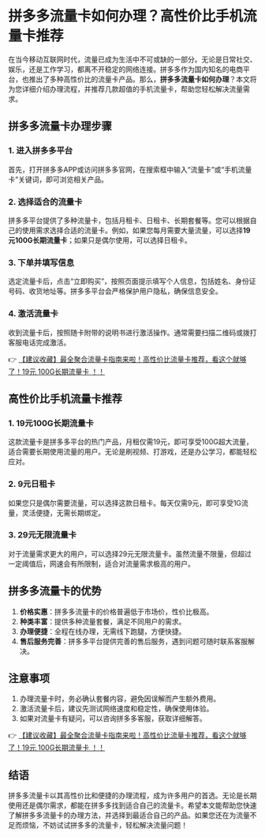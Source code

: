 # 拼多多流量卡如何办理？高性价比手机流量卡推荐

在当今移动互联网时代，流量已成为生活中不可或缺的一部分。无论是日常社交、娱乐，还是工作学习，都离不开稳定的网络连接。拼多多作为国内知名的电商平台，也推出了多种高性价比的流量卡产品。那么，**拼多多流量卡如何办理**？本文将为您详细介绍办理流程，并推荐几款超值的手机流量卡，帮助您轻松解决流量需求。

## 拼多多流量卡办理步骤

### 1. 进入拼多多平台
首先，打开拼多多APP或访问拼多多官网，在搜索框中输入“流量卡”或“手机流量卡”关键词，即可浏览相关产品。

### 2. 选择适合的流量卡
拼多多平台提供了多种流量卡，包括月租卡、日租卡、长期套餐等。您可以根据自己的使用需求选择合适的流量卡。例如，如果您每月需要大量流量，可以选择**19元100G长期流量卡**；如果只是偶尔使用，可以选择日租卡。

### 3. 下单并填写信息
选定流量卡后，点击“立即购买”，按照页面提示填写个人信息，包括姓名、身份证号码、收货地址等。拼多多平台会严格保护用户隐私，确保信息安全。

### 4. 激活流量卡
收到流量卡后，按照随卡附带的说明书进行激活操作。通常需要扫描二维码或拨打客服电话完成激活。

👉 [【建议收藏】最全聚合流量卡指南来啦！高性价比流量卡推荐，看这个就够了！19元 100G长期流量卡 ！！](https://bit.ly/Liuliangka)

## 高性价比手机流量卡推荐

### 1. 19元100G长期流量卡
这款流量卡是拼多多平台的热门产品，月租仅需19元，即可享受100G超大流量，适合需要长期使用流量的用户。无论是刷视频、打游戏，还是办公学习，都能轻松应对。

### 2. 9元日租卡
如果您只是偶尔需要流量，可以选择这款日租卡。每天仅需9元，即可享受1G流量，灵活便捷，无需长期绑定。

### 3. 29元无限流量卡
对于流量需求更大的用户，可以选择29元无限流量卡。虽然流量不限量，但超过一定阈值后，网速会有所限制，适合对流量需求极高的用户。

## 拼多多流量卡的优势

1. **价格实惠**：拼多多流量卡的价格普遍低于市场价，性价比极高。
2. **种类丰富**：提供多种流量套餐，满足不同用户的需求。
3. **办理便捷**：全程在线办理，无需线下跑腿，方便快捷。
4. **售后服务完善**：拼多多平台提供完善的售后服务，遇到问题可随时联系客服解决。

## 注意事项

1. 办理流量卡时，务必确认套餐内容，避免因误解而产生额外费用。
2. 激活流量卡后，建议先测试网络速度和稳定性，确保使用体验。
3. 如果对流量卡有疑问，可以咨询拼多多客服，获取详细解答。

👉 [【建议收藏】最全聚合流量卡指南来啦！高性价比流量卡推荐，看这个就够了！19元 100G长期流量卡 ！！](https://bit.ly/Liuliangka)

## 结语

拼多多流量卡以其高性价比和便捷的办理流程，成为许多用户的首选。无论是长期使用还是偶尔需求，都能在拼多多找到适合自己的流量卡。希望本文能帮助您快速了解拼多多流量卡的办理方法，并选择到最适合自己的产品。如果您还在为流量不足而烦恼，不妨试试拼多多的流量卡，轻松解决流量问题！
